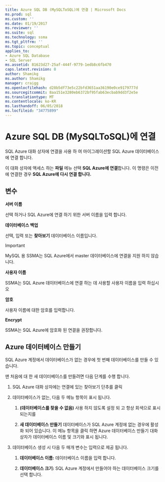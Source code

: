 ```yaml
---
title: Azure SQL DB (MySQLToSQL)에 연결 | Microsoft Docs
ms.prod: sql
ms.custom: ''
ms.date: 01/19/2017
ms.reviewer: ''
ms.suite: sql
ms.technology: ssma
ms.tgt_pltfrm: ''
ms.topic: conceptual
applies_to:
- Azure SQL Database
- SQL Server
ms.assetid: 81623d27-25af-444f-9779-1edb8c6fb470
caps.latest.revision: 8
author: Shamikg
ms.author: Shamikg
manager: craigg
ms.openlocfilehash: d28b5df73e5c22bfd3651aa36190e0ce9179777d
ms.sourcegitcommit: 8aa151e3280eb6372bf95fab63ecbab9dd3f2e5e
ms.translationtype: MT
ms.contentlocale: ko-KR
ms.lasthandoff: 06/05/2018
ms.locfileid: "34775899"
---
```

# <a name="connect-to-azure-sql-db-mysqltosql"></a>Azure SQL DB (MySQLToSQL)에 연결
SQL Azure 대화 상자에 연결을 사용 하 여 마이그레이션할 SQL Azure 데이터베이스에 연결 합니다.  
  
이 대화 상자에 액세스 하는 **파일** 메뉴 선택 **SQL Azure에 연결**합니다. 이 명령은 이전에 연결한 경우 **SQL Azure에 다시 연결 합니다.**  
  
## <a name="options"></a>변수  
**서버 이름**  
  
선택 하거나 SQL Azure에 연결 하기 위한 서버 이름을 입력 합니다.  
  
**데이터베이스 백업**  
  
선택, 입력 또는 **찾아보기** 데이터베이스 이름입니다.  
  
> [!IMPORTANT]  
> MySQL 용 SSMA는 SQL Azure에서 master 데이터베이스에 연결을 지원 하지 않습니다.  
  
**사용자 이름**  
  
SSMA는 SQL Azure 데이터베이스에 연결 하는 데 사용할 사용자 이름을 입력 하십시오  
  
**암호**  
  
사용자 이름에 대한 암호를 입력합니다.  
  
**Encrypt**  
  
SSMA는 SQL Azure에 암호화 된 연결을 권장합니다.  
  
## <a name="create-azure-database"></a>Azure 데이터베이스 만들기  
SQL Azure 계정에서 데이터베이스가 없는 경우에 첫 번째 데이터베이스를 만들 수 있습니다.  
  
맨 처음에 대 한 새 데이터베이스를 만들려면 다음 단계를 수행 합니다.  
  
1.  SQL Azure 대화 상자에는 연결에 있는 찾아보기 단추를 클릭  
  
2.  데이터베이스가 없는, 다음 두 메뉴 항목이 표시 됩니다.  
  
    1.  **(데이터베이스를 찾을 수 없음)**  사용 하지 않도록 설정 되 고 항상 회색으로 표시 되는지를  
  
    2.  **새 데이터베이스 만들기** 데이터베이스가 SQL Azure 계정에 없는 경우에 활성화 되어 있습니다. 이 메뉴 항목을 클릭 하면 Azure 데이터베이스 만들기 대화 상자가 데이터베이스 이름 및 크기와 표시 됩니다.  
  
3.  데이터베이스 생성 시 다음 두 매개 변수는 입력으로 제공 됩니다.  
  
    1.  **데이터베이스 이름:** 데이터베이스 이름을 입력 합니다.  
  
    2.  **데이터베이스 크기:** SQL Azure 계정에서 만들어야 하는 데이터베이스 크기를 선택 합니다.  
  
